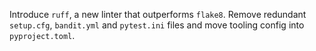 Introduce `ruff`, a new linter that outperforms `flake8`.
Remove redundant `setup.cfg`, `bandit.yml` and `pytest.ini` files and move tooling config into `pyproject.toml`.
